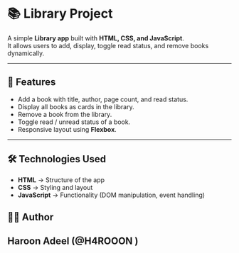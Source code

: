 # 📚 Library Project

A simple **Library app** built with **HTML, CSS, and JavaScript**.  
It allows users to add, display, toggle read status, and remove books dynamically.

---

## 🚀 Features
- Add a book with title, author, page count, and read status.
- Display all books as cards in the library.
- Remove a book from the library.
- Toggle read / unread status of a book.
- Responsive layout using **Flexbox**.

---

## 🛠️ Technologies Used
- **HTML** → Structure of the app  
- **CSS** → Styling and layout  
- **JavaScript** → Functionality (DOM manipulation, event handling)

## 👨‍💻 Author

Haroon Adeel (@H4ROOON
)
---